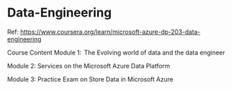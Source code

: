 # Data-Engineering

Ref: https://www.coursera.org/learn/microsoft-azure-dp-203-data-engineering


Course Content
Module 1:  The Evolving world of data and the data engineer 

Module 2: Services on the Microsoft Azure Data Platform  

Module  3: Practice Exam on Store Data in Microsoft Azure 
